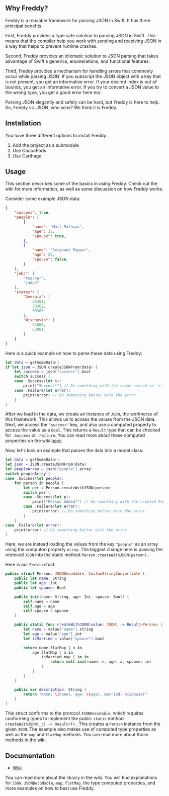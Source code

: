 ## Why Freddy?

Freddy is a reusable framework for parsing JSON in Swift. It has three principal benefits.

First, Freddy provides a type safe solution to parsing JSON in Swift. This means that the compiler help you work with sending and receiving JSON in a way that helps to prevent runtime crashes.

Second, Freddy provides an idiomatic solution to JSON parsing that takes advantage of Swift's generics, enumerations, and functional features. 

Third, Freddy provides a mechanism for handling errors that commonly occur while parsing JSON.  If you subscript the JSON object with a key that is not present, you get an informative error.  If your desired index is out of bounds, you get an informative error.  If you try to convert a JSON value to the wrong type, you get a good error here too.

Parsing JSON elegantly and safely can be hard, but Freddy is here to help.  So, Freddy vs. JSON, who wins?  We think it is Freddy.

## Installation

You have three different options to install Freddy.

1. Add the project as a submodule
2. Use CocoaPods
3. Use Carthage

## Usage

This section describes some of the basics in using Freddy.  Check out the wiki for more information, as well as some discussion on how Freddy works.

Consider some example JSON data:

```json
{
    "success": true,
    "people": [
        {
            "name": "Matt Mathias",
            "age": 32,
            "spouse": true,
        },
        {
            "name": "Sergeant Pepper",
            "age": 25,
            "spouse": false,
        }
    ],
    "jobs": [
        "teacher",
        "judge"
    ],
    "states": {
        "Georgia": [
            30301,
            30302,
            30303
        ],
        "Wisconsin": [
            53000,
            53001
        ]
    }
}
```
Here is a quick example on how to parse these data using Freddy:

```swift
let data = getSomeData()
if let json = JSON.createJSONFrom(data) {
    let success = json["success"].bool
    switch success {
    case .Success(let s):
        print("Success!") // Do something with the value stored in 's'
    case .Failure(let error):
        print(error) // Do something better with the error
    }
}
```

After we load in the data, we create an instance of `JSON`, the workhorse of this framework. This allows us to access the values from the JSON data. Next, we access the `"success"` key, and also use a computed property to access the value as a `Bool`. This returns a `Result` type that can be checked for `.Success` or `.Failure`. You can read more about these computed properties on the wiki [here](https://github.com/bignerdranch/Freddy/wiki/Computed-Properties).

Now, let's look an example that parses the data into a model class:

```swift
let data = getSomeData()
let json = JSON.createJSONFrom(data)
let peopleArray = json["people"].array
switch peopleArray {
case .Success(let people):
    for person in people {
        let per = Person.createWithJSON(person)
        switch per {
        case .Success(let p):
            print("Person Added!") // Do something with the created Person 'p'
        case .Failure(let error):
            print(error) // Do something better with the error
        }
    }
case .Failure(let error):
    print(error) // Do something better with the error
}
```

Here, we are instead loading the values from the key `"people"` as an array using the computed property `array`. The biggest change here is passing the retrieved `JSON` into the static method `Person.createWithJSON(person)` .

Here is our `Person` stuct:
```swift
public struct Person: JSONDecodable, CustomStringConvertible {
    public let name: String
    public let age: Int
    public let spouse: Bool

    public init(name: String, age: Int, spouse: Bool) {
        self.name = name
        self.age = age
        self.spouse = spouse
    }

    public static func createWithJSON(value: JSON) -> Result<Person> {
        let name = value["name"].string
        let age = value["age"].int
        let isMarried = value["spouse"].bool

        return name.flatMap { n in
            age.flatMap { a in
                isMarried.map { im in
                    return self.init(name: n, age: a, spouse: im)
                }
            }
        }
    }

    public var description: String {
        return "Name: \(name), age: \(age), married: \(spouse)"
    }
}
```

This struct conforms to the protocol `JSONDecodable`, which requires conforming types to implement the public `static` method `createWithJSON(_:) -> Result<T>` . This creates a `Person` instance from the given `JSON`. The example also makes use of computed type properties as well as the `map` and `flatMap` methods. You can read more about those methods in the [wiki](https://github.com/bignerdranch/Freddy/wiki/Methods-in-Result).

## Documentation

- [Wiki](https://github.com/bignerdranch/Freddys/wiki)

You can read more about the library in the wiki. You will find explanations for `JSON`, `JSONDecodable`, `map`, `flatMap`, the type computed properties, and more examples on how to best use Freddy.

